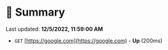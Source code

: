 # 📖 Summary
Last updated: **12/5/2022, 11:59:00 AM**

- `GET` [https://google.com](https://google.com) - **Up** (200ms)
